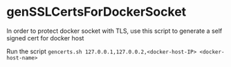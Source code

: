 # genSSLCertsForDockerSocket
In order to protect docker socket with TLS, use this script to generate a self signed cert for docker host

Run the script 
`gencerts.sh 127.0.0.1,127.0.0.2,<docker-host-IP> <docker-host-name>`
